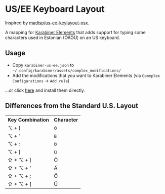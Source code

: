 US/EE Keyboard Layout
=====================

Inspired by [madisp/us-ee-keylayout-osx](https://github.com/madisp/us-ee-keylayout-osx). 

A mapping for [Karabiner Elements](https://karabiner-elements.pqrs.org/) that adds support for typing some characters used in Estonian (ÕÄÖÜ) on an US keyboard.

## Usage
- Copy `karabiner-us-ee.json` to `~/.config/karabiner/assets/complex_modifications/`
- Add the modifications that you want to Karabiner Elements (via `Commplex Configurations` -> `Add rule`)

...or click [here](https://tinyurl.com/eufnh7df) and install them directly.


## Differences from the Standard U.S. Layout

<table>
<tr><th>Key Combination</th><th>Character</th><tr>
<tr><td>⌥ + ]</td><td>õ</td></tr>
<tr><td>⌥ + '</td><td>ä</td></tr>
<tr><td>⌥ + ;</td><td>ö</td></tr>
<tr><td>⌥ + [</td><td>ü</td></tr>
<tr><td>⇧ + ⌥ + ]</td><td>Õ</td></tr>
<tr><td>⇧ + ⌥ + '</td><td>Ä</td></tr>
<tr><td>⇧ + ⌥ + ;</td><td>Ö</td></tr>
<tr><td>⇧ + ⌥ + [</td><td>Ü</td></tr>
</table>
